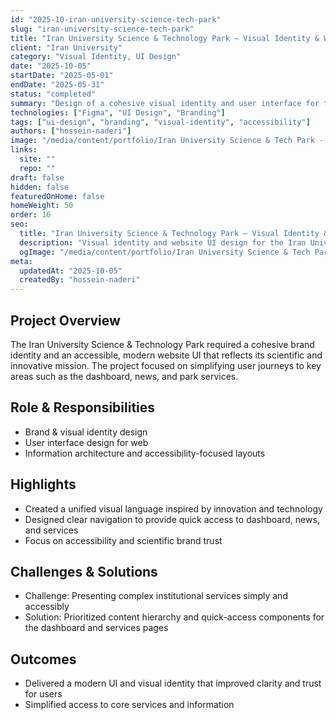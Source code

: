 ```yaml
---
id: "2025-10-iran-university-science-tech-park"
slug: "iran-university-science-tech-park"
title: "Iran University Science & Technology Park — Visual Identity & Website UI"
client: "Iran University"
category: "Visual Identity, UI Design"
date: "2025-10-05"
startDate: "2025-05-01"
endDate: "2025-05-31"
status: "completed"
summary: "Design of a cohesive visual identity and user interface for the Iran University Science & Technology Park website, focused on clarity, accessibility, and conveying an innovative scientific brand image."
technologies: ["Figma", "UI Design", "Branding"]
tags: ["ui-design", "branding", "visual-identity", "accessibility"]
authors: ["hossein-naderi"]
image: "/media/content/portfolio/Iran University Science & Tech Park - Hossein/1.png"
links:
  site: ""
  repo: ""
draft: false
hidden: false
featuredOnHome: false
homeWeight: 50
order: 16
seo:
  title: "Iran University Science & Technology Park — Visual Identity & Website UI"
  description: "Visual identity and website UI design for the Iran University Science & Technology Park focused on clarity, accessibility, and innovative branding."
  ogImage: "/media/content/portfolio/Iran University Science & Tech Park - Hossein/1.png"
meta:
  updatedAt: "2025-10-05"
  createdBy: "hossein-naderi"
---
```


## Project Overview
The Iran University Science & Technology Park required a cohesive brand identity and an accessible, modern website UI that reflects its scientific and innovative mission. The project focused on simplifying user journeys to key areas such as the dashboard, news, and park services.

## Role & Responsibilities
- Brand & visual identity design
- User interface design for web
- Information architecture and accessibility-focused layouts

## Highlights
- Created a unified visual language inspired by innovation and technology
- Designed clear navigation to provide quick access to dashboard, news, and services
- Focus on accessibility and scientific brand trust

## Challenges & Solutions
- Challenge: Presenting complex institutional services simply and accessibly
- Solution: Prioritized content hierarchy and quick-access components for the dashboard and services pages

## Outcomes
- Delivered a modern UI and visual identity that improved clarity and trust for users
- Simplified access to core services and information


